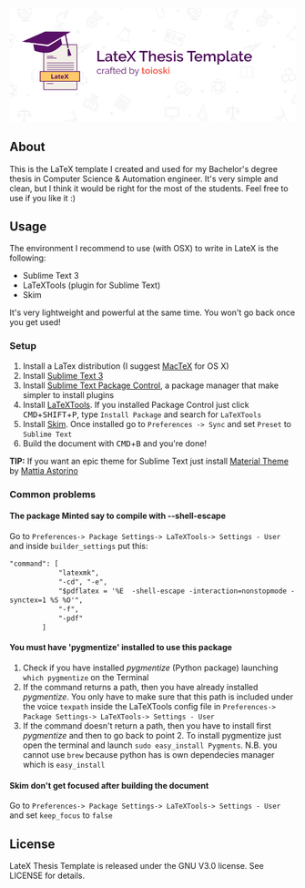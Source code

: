 ![LaTeX Thesis Template by toioski](docs/banner.jpg)

## About
This is the LaTeX template I created and used for my Bachelor's degree thesis in Computer Science & Automation engineer. It's very simple and clean, but I think it would be right for the most of the students. Feel free to use if you like it :)

## Usage
The environment I recommend to use (with OSX) to write in LateX is the following:

* Sublime Text 3 
* LaTeXTools (plugin for Sublime Text)
* Skim

It's very lightweight and powerful at the same time. You won't go back once you get used!

### Setup
1. Install a LaTex distribution (I suggest [MacTeX](http://tug.org/mactex/) for OS X)
2. Install [Sublime Text 3](https://www.sublimetext.com/)
3. Install [Sublime Text Package Control](http://wbond.net/sublime_packages/package_control), a package manager that make simpler to install plugins
4. Install [LaTeXTools](https://github.com/SublimeText/LaTeXTools). If you installed Package Control just click <kbd>CMD</kbd>+<kbd>SHIFT</kbd>+<kbd>P</kbd>, type `Install Package` and search for `LaTeXTools`
5. Install [Skim](http://skim-app.sourceforge.net/). Once installed go to `Preferences -> Sync` and set `Preset` to `Sublime Text` 
6. Build the document with <kbd>CMD</kbd>+<kbd>B</kbd> and you're done!

**TIP:** If you want an epic theme for Sublime Text just install [Material Theme](http://equinusocio.github.io/material-theme/) by [Mattia Astorino](https://github.com/equinusocio)

### Common problems

#### The package Minted say to compile with --shell-escape
Go to `Preferences-> Package Settings-> LaTeXTools-> Settings - User` and inside `builder_settings` put this:

```
"command": [
            "latexmk",
            "-cd", "-e",
            "$pdflatex = '%E  -shell-escape -interaction=nonstopmode -synctex=1 %S %O'",
            "-f",
            "-pdf"
      	]
```      	

#### You must have 'pygmentize' installed to use this package
1. Check if you have installed *pygmentize* (Python package) launching `which pygmentize` on the Terminal
2. If the command returns a path, then you have already installed *pygmentize*. You only have to make sure that this path is included under the voice `texpath` inside the LaTeXTools config file in `Preferences-> Package Settings-> LaTeXTools-> Settings - User`
3. If the command doesn't return a path, then you have to install first *pygmentize* and then to go back to point 2. To install pygmentize just open the terminal and launch `sudo easy_install Pygments`. N.B. you cannot use `brew` because python has is own dependecies manager which is `easy_install` 


#### Skim don't get focused after building the document
Go to `Preferences-> Package Settings-> LaTeXTools-> Settings - User` and set `keep_focus` to `false`


## License
LateX Thesis Template is released under the GNU V3.0 license. See LICENSE for details.
